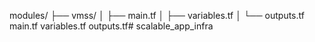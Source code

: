 modules/
├── vmss/
│   ├── main.tf
│   ├── variables.tf
│   └── outputs.tf
main.tf
variables.tf
outputs.tf# scalable_app_infra
